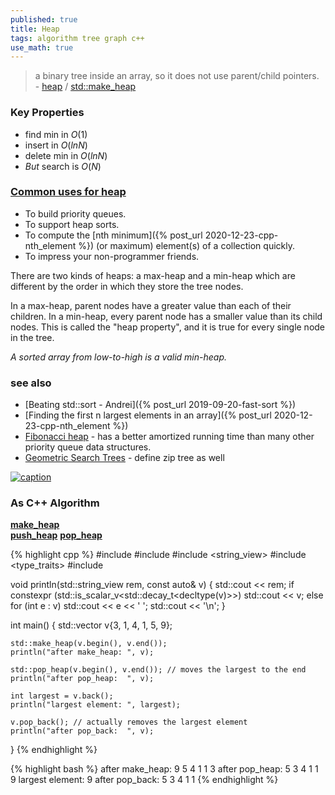 ```yaml
---
published: true
title: Heap
tags: algorithm tree graph c++
use_math: true
---
```

> a binary tree inside an array, so it does not use parent/child pointers. - [heap](https://aquarchitect.github.io/swift-algorithm-club/Heap/) / [std::make_heap](https://en.cppreference.com/w/cpp/algorithm/make_heap)

### Key Properties
- find min in $O(1)$
- insert in $O(ln N)$
- delete min in $O(ln N)$
- _But_ search is $O(N)$

### [Common uses for heap](https://aquarchitect.github.io/swift-algorithm-club/Heap/)
- To build priority queues.
- To support heap sorts.
- To compute the [nth minimum]({% post_url 2020-12-23-cpp-nth_element %}) (or maximum) element(s) of a collection quickly.
- To impress your non-programmer friends.

There are two kinds of heaps: a max-heap and a min-heap which are different by the order in which they store the tree nodes.

In a max-heap, parent nodes have a greater value than each of their children. In a min-heap, every parent node has a smaller value than its child nodes. This is called the "heap property", and it is true for every single node in the tree.

_A sorted array from low-to-high is a valid min-heap._

### see also
- [Beating std::sort - Andrei]({% post_url 2019-09-20-fast-sort %})
- [Finding the first n largest elements in an array]({% post_url 2020-12-23-cpp-nth_element %})
- [Fibonacci heap](https://en.wikipedia.org/wiki/Fibonacci_heap) - has a better amortized running time than many other priority queue data structures.
- [Geometric Search Trees](https://news.ycombinator.com/item?id=41546874) - define zip tree as well

[![caption](https://upload.wikimedia.org/wikipedia/commons/thumb/c/c4/Max-Heap-new.svg/440px-Max-Heap-new.svg.png)](https://commons.wikimedia.org/wiki/File:Max-Heap-new.svg)

### As C++ Algorithm

[**make_heap**](https://en.cppreference.com/w/cpp/algorithm/make_heap)  
[**push_heap**](https://en.cppreference.com/w/cpp/algorithm/push_heap)
[**pop_heap**](https://en.cppreference.com/w/cpp/algorithm/pop_heap)

{% highlight cpp %}
#include <algorithm>
#include <iostream>
#include <string_view>
#include <type_traits>
#include <vector>
 
void println(std::string_view rem, const auto& v)
{
    std::cout << rem;
    if constexpr (std::is_scalar_v<std::decay_t<decltype(v)>>)
        std::cout << v;
    else
        for (int e : v)
            std::cout << e << ' ';
    std::cout << '\n';
}
 
int main()
{
    std::vector<int> v{3, 1, 4, 1, 5, 9};
 
    std::make_heap(v.begin(), v.end());
    println("after make_heap: ", v);
 
    std::pop_heap(v.begin(), v.end()); // moves the largest to the end
    println("after pop_heap:  ", v);
 
    int largest = v.back();
    println("largest element: ", largest);
 
    v.pop_back(); // actually removes the largest element
    println("after pop_back:  ", v);
}
{% endhighlight %}

{% highlight bash %}
after make_heap: 9 5 4 1 1 3
after pop_heap:  5 3 4 1 1 9
largest element: 9
after pop_back:  5 3 4 1 1
{% endhighlight %}